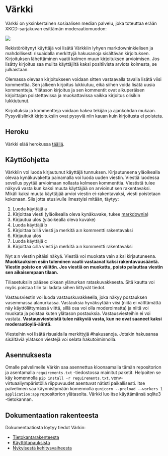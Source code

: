 # Värkki

Värkki on yksinkertainen sosiaalisen median palvelu, joka toteuttaa erään XKCD-sarjakuvan esittämän moderaatiomuodon:

![](https://imgs.xkcd.com/comics/constructive.png)

Rekistöröitynyt käyttäjä voi lisätä Värkkiin lyhyen markdowninkielisen ja mahdollisesti risuaidalla merkittyjä hakusanoja sisältävän kirjoituksen. Kirjoituksen lähettäminen vaatii kolmen muun kirjoituksen arvioimisen. Jos lisätty kirjoitus saa muilta käyttäjiltä kaksi positiivista arviota kolmesta, se julkaistaan.

Olemassa olevaan kirjoitukseen voidaan sitten vastaavalla tavalla lisätä viisi kommenttia. Sen jälkeen kirjoitus lukkiutuu, eikä siihen voida lisätä uusia kommentteja. Ylätason kirjoitus ja sen kommentit ovat alkuperäisen kirjoittajan poistettavissa ja muokattavissa vaikka kirjoitus olisikin lukkiutunut.

Kirjoituksia ja kommentteja voidaan hakea tekijän ja ajankohdan mukaan. Pysyväislinkit kirjoituksiin ovat pysyviä niin kauan kuin kirjoitusta ei poisteta.

## Heroku

Värkki elää herokussa [täällä](https://varkki.herokuapp.com/login).

## Käyttöohjetta

Värkkiin voi luoda kirjautunut käyttäjä tunnuksen. Kirjautuneena yläoikealla olevaa kynäkuvaketta painamalla voi luoda uuden viestin. Viestiä luodessa sovellus pyytää arvioimaan nollasta kolmeen kommenttia. Viestistä tulee näkyvä vasta kun kaksi muuta käyttäjää on arvioinut sen rakentavaksi. Mikäli kaksi muuta käyttäjää arvioi viestin ei-rakentavaksi, viesti poistetaan kokonaan. Siis jotta etusivulle ilmestyisi mitään, täytyy:

1. Luoda käyttäjä a
2. Kirjoittaa viesti (yläoikealla oleva kynäkuvake, tukee [markdownia](https://github.com/adam-p/markdown-here/wiki/Markdown-Cheatsheet))
3. Kirjautua ulos (yläoikealla oleva kuvake)
3. Luoda käyttäjä b
4. Kirjoittaa b:llä viesti ja merkitä a:n kommentti rakentavaksi
5. Kirjautua ulos
6. Luoda käyttäjä c
7. Kirjoittaa c:llä viesti ja merkitä a:n kommentti rakentavaksi

Nyt a:n viestin pitäisi näkyä. Viestiä voi muokata vain a:ksi kirjautuneena. __Muokkauksien esiin tuleminen vaatii vastaavat kaksi rakentavuusääntä. Viestin poisto on välitön. Jos viestiä on muokattu, poisto palauttaa viestin sen aikaisempaan tilaan.__

Tiliasetuksiin pääsee oikean ylänurkan rataskuvakkeesta. Sitä kautta voi myös poistaa tilin tai ladata siihen liittyvät tiedot.

Vastausviestin voi luoda vastauskuvakkeella, joka näkyy postauksen vasemmassa alanurkassa. Vastauksia hyväksytään viisi (niitä ei välttämättä näy käyttöliittymässä viittä, sillä osa voi olla moderoimatta) ja niitä voi muokata ja poistaa kuten ylätason postauksia. Vastausviesteihin ei voi vastata. __Vastausviesteistä tulee näkyviä vasta, kun ne ovat saaneet kaksi moderaatioylä-ääntä.__

Viesteihin voi lisätä risuaidalla merkittyjä #hakusanoja. Jotakin hakusanaa sisältäviä ylätason viestejä voi selata hakutoiminnolla.

## Asennuksesta

Omalle palvelimelle Värkin saa asennettua kloonaamalla tämän repositorion ja asentamalla `requirements.txt` -tiedostossa mainitut paketit. Helpoiten se käy komennolla `pip install -r requirements.txt`. venv-virtuaaliympäristöllä riippuvuudet asentuvat nätisti paikallisesti. Itse palvelimen saa käynnistymään komennolla `gunicorn --preload --workers 1 application:app` repositorion ylätasolta. Värkki luo itse käyttämänsä sqlite3 -tietokannan.

## Dokumentaation rakenteesta

Dokumentaatiosta löytyy tiedot Värkin:

* [Tietokantarakenteesta](documentation/db.md)
* [Käyttötapauksista](documentation/usecases.md)
* [Nykyisestä kehitysvaiheesta](documentation/status.md)

